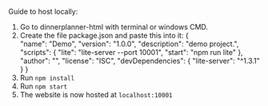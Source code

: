 Guide to host locally:

1. Go to dinnerplanner-html with terminal or windows CMD.
2. Create the file package.json and paste this into it:
    {    
        "name": "Demo", 
        "version": "1.0.0", 
        "description": "demo project.", 
        "scripts": { 
            "lite": "lite-server --port 10001", 
            "start": "npm run lite" 
        }, 
        "author": "", 
        "license": "ISC", 
        "devDependencies": { 
            "lite-server": "^1.3.1" 
        } 
    }
2. Run `npm install`
3. Run `npm start`
4. The website is now hosted at `localhost:10001`